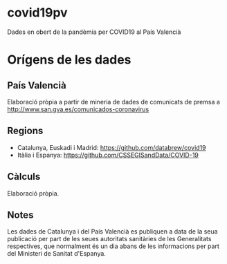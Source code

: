 # covid19pv
Dades en obert de la pandèmia per COVID19 al País Valencià

# Orígens de les dades

## País Valencià 
Elaboració pròpia a partir de mineria de dades de comunicats de premsa a http://www.san.gva.es/comunicados-coronavirus

## Regions

* Catalunya, Euskadi i Madrid: https://github.com/databrew/covid19
* Itàlia i Espanya: https://github.com/CSSEGISandData/COVID-19

## Càlculs

Elaboració pròpia.

## Notes

Les dades de Catalunya i del País Valencià es publiquen a data de la seua publicació per part de les seues autoritats sanitàries de les Generalitats respectives, que normalment és un dia abans de les informacions per part del Ministeri de Sanitat d'Espanya.

